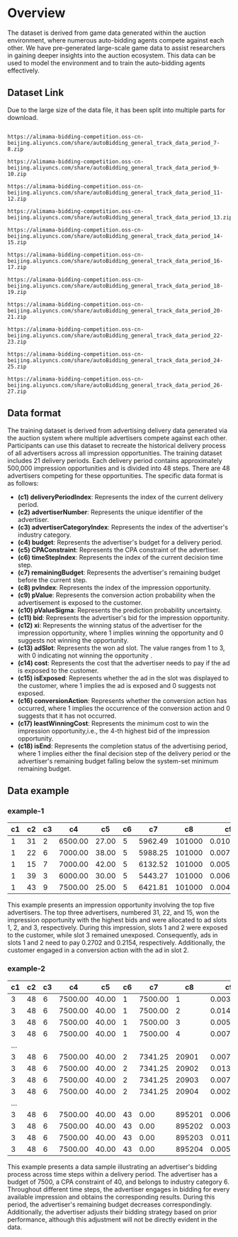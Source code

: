 # Overview
The dataset is derived from game data generated within the auction environment, where numerous auto-bidding agents compete against each other. We have pre-generated large-scale game data to assist researchers in gaining deeper insights into the auction ecosystem. This data can be used to model the environment and to train the auto-bidding agents effectively.


## Dataset Link
Due to the large size of the data file, it has been split into multiple parts for download.
```

https://alimama-bidding-competition.oss-cn-beijing.aliyuncs.com/share/autoBidding_general_track_data_period_7-8.zip

https://alimama-bidding-competition.oss-cn-beijing.aliyuncs.com/share/autoBidding_general_track_data_period_9-10.zip

https://alimama-bidding-competition.oss-cn-beijing.aliyuncs.com/share/autoBidding_general_track_data_period_11-12.zip

https://alimama-bidding-competition.oss-cn-beijing.aliyuncs.com/share/autoBidding_general_track_data_period_13.zip

https://alimama-bidding-competition.oss-cn-beijing.aliyuncs.com/share/autoBidding_general_track_data_period_14-15.zip

https://alimama-bidding-competition.oss-cn-beijing.aliyuncs.com/share/autoBidding_general_track_data_period_16-17.zip

https://alimama-bidding-competition.oss-cn-beijing.aliyuncs.com/share/autoBidding_general_track_data_period_18-19.zip

https://alimama-bidding-competition.oss-cn-beijing.aliyuncs.com/share/autoBidding_general_track_data_period_20-21.zip

https://alimama-bidding-competition.oss-cn-beijing.aliyuncs.com/share/autoBidding_general_track_data_period_22-23.zip

https://alimama-bidding-competition.oss-cn-beijing.aliyuncs.com/share/autoBidding_general_track_data_period_24-25.zip

https://alimama-bidding-competition.oss-cn-beijing.aliyuncs.com/share/autoBidding_general_track_data_period_26-27.zip

```


## Data format
The training dataset is derived from advertising delivery data generated via the auction system where multiple advertisers compete against each other. Participants can use this dataset to recreate the historical delivery process of all advertisers across all impression opportunities. The training dataset includes 21 delivery periods. Each delivery period contains approximately 500,000 impression opportunities and is divided into 48 steps. There are 48 advertisers competing for these opportunities. The specific data format is as follows:


* **(c1) deliveryPeriodIndex**: Represents the index of the current delivery period.
* **(c2) advertiserNumber**: Represents the unique identifier of the advertiser.
* **(c3) advertiserCategoryIndex**: Represents the index of the advertiser's industry category.
* **(c4) budget**: Represents the advertiser's budget for a delivery period.
* **(c5) CPAConstraint**: Represents the CPA constraint of the advertiser.
* **(c6) timeStepIndex**: Represents the index of the current decision time step.
* **(c7) remainingBudget**: Represents the advertiser's remaining budget before the current step.
* **(c8) pvIndex**: Represents the index of the impression opportunity.
* **(c9) pValue**: Represents the conversion action probability when the advertisement is exposed to the customer.
* **(c10) pValueSigma**: Represents the prediction probability uncertainty.
* **(c11) bid**: Represents the advertiser's bid for the impression opportunity.
* **(c12) xi**: Represents the winning status of the advertiser for the impression opportunity, where 1 implies winning the opportunity and 0 suggests not winning the opportunity.
* **(c13) adSlot**: Represents the won ad slot. The value ranges from 1 to 3, with 0 indicating not winning the opportunity .
* **(c14) cost**: Represents the cost that the advertiser needs to pay if the ad is exposed to the customer.
* **(c15) isExposed**: Represents whether the ad in the slot was displayed to the customer, where 1 implies the ad is exposed and 0 suggests not exposed.
* **(c16) conversionAction**: Represents whether the conversion action has occurred, where 1 implies the occurrence of the conversion action and 0 suggests that it has not occurred.
* **(c17) leastWinningCost**: Represents the minimum cost to win the impression opportunity,i.e., the 4-th highest bid of the impression opportunity.
* **(c18) isEnd**: Represents the completion status of the advertising period, where 1 implies either the final decision step of the delivery period or the advertiser's remaining budget falling below the system-set minimum remaining budget.


## Data example
### example-1

| c1 |  c2 | c3 |   c4   |  c5  | c6 |   c7   |  c8   |   c9    |  c10   |  c11  | c12 | c13 |  c14  | c15 | c16 |  c17  | c18 |
|----|-----|----|--------|------|----|--------|-------|---------|--------|-------|-----|-----|-------|-----|-----|-------|-----|
|  1 |  31 |  2 | 6500.00| 27.00|  5 | 5962.49| 101000| 0.0103542| 0.0021549 | 0.2845 |  1  |  1  | 0.2702|  1  |  0  | 0.1832|  0  |
|  1 |  22 |  6 | 7000.00| 38.00|  5 | 5988.25| 101000| 0.0070297| 0.0005213 | 0.2702 |  1  |  2  | 0.2154|  1  |  1  | 0.1832|  0  |
|  1 |  15 |  7 | 7000.00| 42.00|  5 | 6132.52| 101000| 0.0051392| 0.0004312 | 0.2154 |  1  |  3  | 0.1832|  0  |  0  | 0.1832|  0  |
|  1 |  39 |  3 | 6000.00| 30.00|  5 | 5443.27| 101000| 0.0062134| 0.0007254 | 0.1832 |  0  |  0  | 0     |  0  |  0  | 0.1832|  0  |
|  1 |  43 |  9 | 7500.00| 25.00|  5 | 6421.81| 101000| 0.0045392| 0.0006215 | 0.1099 |  0  |  0  | 0     |  0  |  0  | 0.1832|  0  |

This example presents an impression opportunity involving the top five advertisers. The top three advertisers, numbered 31, 22, and 15, won the impression opportunity with the highest bids and were allocated to ad slots 1, 2, and 3, respectively. During this impression, slots 1 and 2 were exposed to the customer, while slot 3 remained unexposed. Consequently, ads in slots 1 and 2 need to pay 0.2702 and 0.2154, respectively. Additionally, the customer engaged in a conversion action with the ad in slot 2.


### example-2

| c1 | c2 | c3 | c4     | c5   | c6 | c7     | c8   | c9        | c10       | c11   | c12 | c13 | c14   | c15 | c16 | c17    | c18 |
|----|----|----|--------|------|----|--------|------|-----------|-----------|-------|-----|-----|-------|-----|-----|--------|-----|
| 3  | 48 | 6  | 7500.00| 40.00| 1  | 7500.00| 1    | 0.0032157 | 0.0003567 | 0.1345| 0   | 0   | 0     | 0   | 0   | 0.1628 | 0   |
| 3  | 48 | 6  | 7500.00| 40.00| 1  | 7500.00| 2    | 0.0146256 | 0.0021352 | 0.5852| 0   | 0   | 0     | 0   | 0   | 0.6421 | 0   |
| 3  | 48 | 6  | 7500.00| 40.00| 1  | 7500.00| 3    | 0.0054324 | 0.0007631 | 0.1924| 1   | 1   | 0.1673 | 1   | 1   | 0.1454 | 0   |
| 3  | 48 | 6  | 7500.00| 40.00| 1  | 7500.00| 4    | 0.0073145 | 0.0006529 | 0.2786| 0   | 0   | 0     | 0   | 0   | 0.2862 | 0   |
| …  |
| 3  | 48 | 6  | 7500.00| 40.00| 2  | 7341.25| 20901| 0.0076453 | 0.0006579 | 0.2856| 0   | 0   | 0     | 0   | 0   | 0.3245 | 0   |
| 3  | 48 | 6  | 7500.00| 40.00| 2  | 7341.25| 20902| 0.0139234 | 0.0012358 | 0.5629| 1   | 2   | 0     | 0   | 0   | 0.4782 | 0   |
| 3  | 48 | 6  | 7500.00| 40.00| 2  | 7341.25| 20903| 0.0077212 | 0.0006579 | 0.3045| 0   | 0   | 0     | 0   | 0   | 0.3122 | 0   |
| 3  | 48 | 6  | 7500.00| 40.00| 2  | 7341.25| 20904| 0.0021341 | 0.0001873 | 0.0926| 0   | 0   | 0     | 0   | 0   | 0.1151 | 0   |
| …  |
| 3  | 48 | 6  | 7500.00| 40.00| 43 | 0.00   | 895201| 0.0065274 | 0.0005689 | 0.0000| 0   | 0   | 0     | 0   | 0   | 0.1243 | 1   |
| 3  | 48 | 6  | 7500.00| 40.00| 43 | 0.00   | 895202| 0.0032125 | 0.0002986 | 0.0000| 0   | 0   | 0     | 0   | 0   | 0.2986 | 1   |
| 3  | 48 | 6  | 7500.00| 40.00| 43 | 0.00   | 895203| 0.0112986 | 0.0013253 | 0.0000| 0   | 0   | 0     | 0   | 0   | 0.0932 | 1   |
| 3  | 48 | 6  | 7500.00| 40.00| 43 | 0.00   | 895204| 0.0051678 | 0.0006782 | 0.0000| 0   | 0   | 0     | 0   | 0   | 0.1687 | 1   |

This example presents a data sample illustrating an advertiser's bidding process across time steps within a delivery period. The advertiser has a budget of 7500, a CPA constraint of 40, and belongs to industry category 6. Throughout different time steps, the advertiser engages in bidding for every available impression and obtains the corresponding results. During this period, the advertiser's remaining budget decreases correspondingly. Additionally, the advertiser adjusts their bidding strategy based on prior performance, although this adjustment will not be directly evident in the data.



   